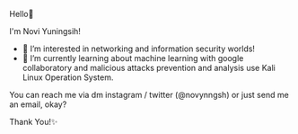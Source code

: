 Hello👋

I'm Novi Yuningsih!
- 👀 I’m interested in networking and information security worlds!
- 🌱 I’m currently learning about machine learning with google collaboratory and malicious attacks prevention and analysis use Kali Linux Operation System.

You can reach me via dm instagram / twitter (@novynngsh) or just send me an email, okay?

Thank You!✨

<!---
noviyn/noviyn is a ✨ special ✨ repository because its `README.md` (this file) appears on your GitHub profile.
You can click the Preview link to take a look at your changes.
--->
